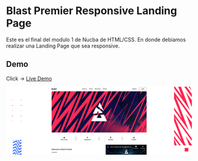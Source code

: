 # Blast Premier Responsive Landing Page

Este es el final del modulo 1 de Nucba de HTML/CSS. En donde debiamos realizar una Landing Page que sea responsive.

## Demo

Click -> [Live Demo](https://blastpremier-landing.vercel.app/)

![asd](preview.png)

